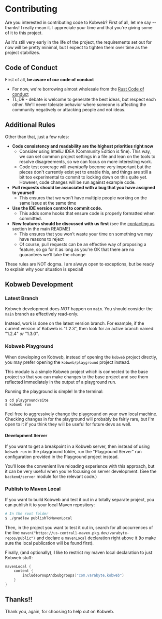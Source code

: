 # Contributing

Are you interested in contributing code to Kobweb? First of all, let me say -- thanks! I really mean it. I appreciate
your time and that you're giving some of it to this project.

As it's still very early in the life of the project, the requirements set out for now will be pretty minimal, but I
expect to tighten them over time as the project stabilizes.

## Code of Conduct

First of all, **be aware of our code of conduct**

* For now, we're borrowing almost wholesale from the
  [Rust Code of conduct](https://www.rust-lang.org/policies/code-of-conduct)
* TL;DR - debate is welcome to generate the best ideas, but respect each other. We'll never tolerate behavior where
  someone is affecting the community negatively or attacking people and not ideas.

## Additional Rules

Other than that, just a few rules:

* **Code consistency and readability are the highest priorities right now**
    * Consider using IntelliJ IDEA (Community Edition is fine). This way, we can set common project settings in a file
      and lean on the tools to resolve disagreements, so we can focus on more interesting work.
    * Code test coverage will _eventually_ become very important but the pieces don't currently exist yet to enable
      this, and things are still a bit too experimental to commit to locking down on this quite yet. However, code
      changes will be run against example code.
* **Pull requests should be associated with a bug that you have assigned to yourself**
    * This ensures that we won't have multiple people working on the same issue at the same time
* **Use the IDE version control to commit code.**
    * This adds some hooks that ensure code is properly formatted when committed.
* **New features should be discussed with us first** (see the
  [contacting us](https://github.com/varabyte/kobweb#connecting-with-us) section in the main README)
    * This ensures that you won't waste your time on something we may have reasons to reject
    * Of course, pull requests can be an effective way of proposing a feature, so go for it as long as you're OK that
      there are no guarantees we'll take the change

These rules are NOT dogma. I am always open to exceptions, but be ready to explain why your situation is special!

## Kobweb Development

### Latest Branch

Kobweb development does *NOT* happen on `main`. You should consider the `main` branch as effectively read-only.

Instead, work is done on the latest version branch. For example, if the current version of Kobweb is "1.2.3", then look
for an active branch named "1.2.4" *or* "1.3.0".

### Kobweb Playground

When developing on Kobweb, instead of opening the `kobweb` project directly, you may prefer opening the
`kobweb/playground` project instead.

This module is a simple Kobweb project which is connected to the base project so that you can make changes to the base
project and see them reflected immediately in the output of a playground run.

Running the playground is simple! In the terminal:

```bash
$ cd playground/site
$ kobweb run
```

Feel free to aggressively change the playground on your own local machine. Checking changes in for the playground will
probably be fairly rare, but I'm open to it if you think they will be useful for future devs as well.

#### Development Server

If you want to get a breakpoint in a Kobweb server, then instead of using `kobweb run` in the playground folder,
run the "Playground Server" run configuration provided in the Playground project instead.

You'll lose the convenient live reloading experience with this approach, but it can be very useful when you're focusing
on server development. (See the `backend/server` module for the relevant code.)

### Publish to Maven Local

If you want to build Kobweb and test it out in a totally separate project, you can publish it to your local Maven
repository:

```bash
# In the root folder
$ ./gradlew publishToMavenLocal
```

Then, in the project you want to test it out in, search for all occurrences of the line
`maven("https://us-central1-maven.pkg.dev/varabyte-repos/public")` and declare a `mavenLocal` declaration right above it
(to make sure the local publication will be found first).

Finally, (and optionally), I like to restrict my maven local declaration to just Kobweb stuff:

```kotlin
mavenLocal {
    content {
        includeGroupAndSubgroups("com.varabyte.kobweb")
    }
}
```

## Thanks!!

Thank you, again, for choosing to help out on Kobweb.
